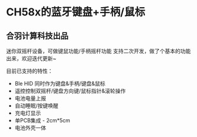 # CH58x的蓝牙键盘+手柄/鼠标
## 合羽计算科技出品
迷你双摇杆设备，可做键鼠功能/手柄摇杆功能
支持二次开发，做了个基本的功能出来，欢迎迭代更新~

目前已支持的特性：
- Ble HID 同时作为键盘&手柄/键盘&鼠标
- 遥控控制双摇杆/键盘方向键/鼠标指针&滚轮操作
- 电池电量上报
- 自动睡眠/按键唤醒
- 充电灯显示
- 单PCB集成 - 2cm*5cm
- 电池外壳一体

